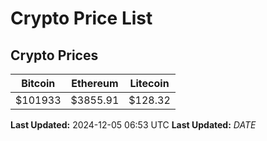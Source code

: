 # Crypto Price List

## Crypto Prices
| Bitcoin | Ethereum | Litecoin |
| ------- | -------- | -------- |
| $101933 | $3855.91 | $128.32 |
**Last Updated:** 2024-12-05 06:53 UTC
**Last Updated:** $DATE$
